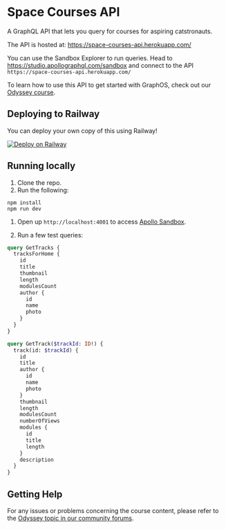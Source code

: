 # Space Courses API

A GraphQL API that lets you query for courses for aspiring catstronauts.

The API is hosted at: https://space-courses-api.herokuapp.com/

You can use the Sandbox Explorer to run queries. Head to https://studio.apollographql.com/sandbox and connect to the API `https://space-courses-api.herokuapp.com/`

To learn how to use this API to get started with GraphOS, check out our [Odyssey course](https://apollographql.com/tutorials/getting-started-with-graphos).

## Deploying to Railway

You can deploy your own copy of this using Railway!

[![Deploy on Railway](https://railway.app/button.svg)](https://railway.app/template/x6wcux)

## Running locally

1. Clone the repo.
1. Run the following:

```shell
npm install
npm run dev
```

1. Open up `http://localhost:4001` to access [Apollo Sandbox](https://www.apollographql.com/docs/graphos/explorer/sandbox).

1. Run a few test queries:

```graphql
query GetTracks {
  tracksForHome {
    id
    title
    thumbnail
    length
    modulesCount
    author {
      id
      name
      photo
    }
  }
}
```

```graphql
query GetTrack($trackId: ID!) {
  track(id: $trackId) {
    id
    title
    author {
      id
      name
      photo
    }
    thumbnail
    length
    modulesCount
    numberOfViews
    modules {
      id
      title
      length
    }
    description
  }
}
```

## Getting Help

For any issues or problems concerning the course content, please refer to the [Odyssey topic in our community forums](https://community.apollographql.com/tags/c/help/6/odyssey).
